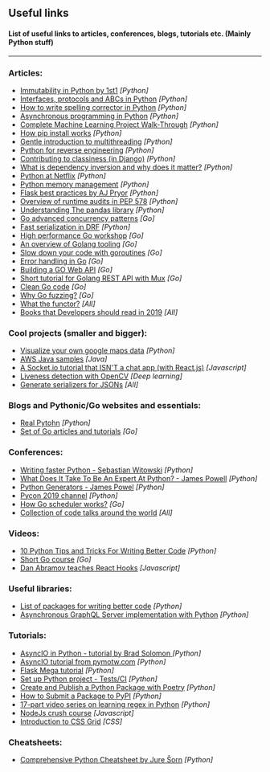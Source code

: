 ## Useful links
#### List of useful links to articles, conferences, blogs, tutorials etc. (Mainly Python stuff)
---

### Articles:
* [Immutability in Python by 1st1](https://threader.app/thread/1090325242432630784) _[Python]_
* [Interfaces, protocols and ABCs in Python](http://masnun.rocks/2017/04/15/interfaces-in-python-protocols-and-abcs/) _[Python]_
* [How to write spelling corrector in Python](http://norvig.com/spell-correct.html) _[Python]_
* [Asynchronous programming in Python](https://luminousmen.com/post/asynchronous-programming-python3.5) _[Python]_
* [Complete Machine Learning Project Walk-Through](https://morioh.com/p/b56ae6b04ffc/a-complete-machine-learning-project-walk-through-in-python) _[Python]_
* [How pip install works](https://pydist.com/blog/pip-install) _[Python]_
* [Gentle introduction to multithreading](https://www.internalpointers.com/post/gentle-introduction-multithreading) _[Python]_
* [Python for reverse engineering](https://medium.com/sector443/python-for-reverse-engineering-1-elf-binaries-e31e92c33732) _[Python]_
* [Contributing to classiness (in Django)](https://www.b-list.org/weblog/2019/mar/04/class/) _[Python]_
* [What is dependency inversion and why does it matter?](http://seddonym.me/2019/04/15/why-dependency-inversion/) _[Python]_
* [Python at Netflix](https://medium.com/netflix-techblog/python-at-netflix-bba45dae649e) _[Python]_
* [Python memory management](https://realpython.com/python-memory-management/) _[Python]_
* [Flask best practices by AJ Pryor](http://alanpryorjr.com/2019-05-20-flask-api-example/) _[Python]_
* [Overview of runtime audits in PEP 578](https://tirkarthi.github.io/programming/2019/05/23/pep-578-overview.html) _[Python]_
* [Understanding The pandas library](https://medium.com/analytics-and-data/become-a-pro-at-pandas-pythons-data-manipulation-library-264351b586b1?sk=cfcd8713cbdae2e48277acf8084c5e13) _[Python]_
* [Go advanced concurrency patterns](https://blogtitle.github.io/go-advanced-concurrency-patterns-part-1/) _[Go]_
* [Fast serialization in DRF](https://hakibenita.com/django-rest-framework-slow) _[Python]_
* [High performance Go workshop](https://dave.cheney.net/high-performance-go-workshop/dotgo-paris.html) _[Go]_
* [An overview of Golang tooling](https://www.alexedwards.net/blog/an-overview-of-go-tooling) _[Go]_
* [Slow down your code with goroutines](https://appliedgo.net/concurrencyslower/) _[Go]_
* [Error handling in Go](https://www.innoq.com/en/blog/golang-errors-monads/) _[Go]_
* [Building a GO Web API](https://rshipp.com/go-web-api/) _[Go]_
* [Short tutorial for Golang REST API with Mux](https://www.youtube.com/watch?v=SonwZ6MF5BE) _[Go]_
* [Clean Go code](https://github.com/Pungyeon/clean-go-article#Test-Driven-Development) _[Go]_
* [Why Go fuzzing?](https://docs.google.com/document/d/1N-12_6YBPpF9o4_Zys_E_ZQndmD06wQVAM_0y9nZUIE/edit#heading=h.1nav8fbhheli) _[Go]_
* [What the functor?](https://www.matthewgerstman.com/tech/what-the-functor/) _[All]_
* [Books that Developers should read in 2019](https://medium.freecodecamp.org/9-books-for-junior-developers-in-2019-e41fc7ecc586) _[All]_


### Cool projects (smaller and bigger):
* [Visualize your own google maps data](https://kanoki.org/2019/01/20/thank-you-google-for-sharing-my-data/) _[Python]_
* [AWS Java samples](https://github.com/wazcov/AWS-Java-Samples) _[Java]_
* [A Socket.io tutorial that ISN'T a chat app (with React.js)](https://dev.to/captainpandaz/a-socket-io-tutorial-that-isn-t-a-chat-app-with-react-js-58jh) _[Javascript]_
* [Liveness detection with OpenCV](https://www.pyimagesearch.com/2019/03/11/liveness-detection-with-opencv/) _[Deep learning]_
* [Generate serializers for JSONs](https://app.quicktype.io/) _[All]_

### Blogs and Pythonic/Go websites and essentials:
* [Real Pytohn](https://realpython.com) _[Python]_
* [Set of Go articles and tutorials](https://github.com/jakescript/go-bible) _[Go]_

### Conferences:
* [Writing faster Python - Sebastian Witowski](https://www.youtube.com/watch?v=YjHsOrOOSuI) _[Python]_
* [What Does It Take To Be An Expert At Python? - James Powell](https://www.youtube.com/watch?time_continue=2&v=7lmCu8wz8ro) _[Python]_
* [Python Generators - James Powel](https://www.youtube.com/watch?v=XEn_99daJro) _[Python]_
* [Pycon 2019 channel](https://www.youtube.com/channel/UCxs2IIVXaEHHA4BtTiWZ2mQ) _[Python]_
* [How Go scheduler works?](https://www.youtube.com/watch?v=YHRO5WQGh0k) _[Go]_
* [Collection of code talks around the world](https://codetalks.tv/) _[All]_

### Videos:
* [10 Python Tips and Tricks For Writing Better Code](https://www.youtube.com/watch?v=C-gEQdGVXbk) _[Python]_
* [Short Go course](https://www.youtube.com/watch?v=SqrbIlUwR0U&t=1s) _[Go]_
* [Dan Abramov teaches React Hooks](https://www.reddit.com/r/javascript/comments/b8etnx/dan_abramov_teaches_me_react_hooks/) _[Javascript]_


### Useful libraries:
* [List of packages for writing better code](https://www.reddit.com/r/Python/comments/ao52qn/python_packages_for_writing_better_code/) _[Python]_
* [Asynchronous GraphQL Server implementation with Python](https://github.com/dailymotion/tartiflette) _[Python]_

### Tutorials:
* [AsyncIO in Python - tutorial by Brad Solomon ](https://realpython.com/async-io-python/#async-io-is-not-easy) _[Python]_
* [AsyncIO tutorial from pymotw.com](https://pymotw.com/3/asyncio/) _[Python]_
* [Flask Mega tutorial](https://blog.miguelgrinberg.com/post/the-flask-mega-tutorial-part-i-hello-world) _[Python]_
* [Set up Python project - Tests/CI](https://towardsdatascience.com/10-steps-to-set-up-your-python-project-for-success-14ff88b5d13?sk=df8634c99b3e5c6d9fa96b51aba1a4cd) _[Python]_
* [Create and Publish a Python Package with Poetry](https://johnfraney.ca/posts/2019/05/28/create-publish-python-package-poetry/) _[Python]_
* [How to Submit a Package to PyPI](https://blog.easyaspy.org/post/14/2019-05-05-how-to-submit-a-package-to-pypi) _[Python]_
* [17-part video series on learning regex in Python](https://www.reddit.com/r/Python/comments/aw18cc/i_just_published_a_17part_video_series_on/) _[Python]_
* [NodeJs crush course](https://www.reddit.com/r/webdev/comments/apiqdg/a_nodejs_crash_course_in_90_minutes/) _[Javascript]_
* [Introduction to CSS Grid](https://dev.to/karaluton/introduction-to-css-grid-what-you-should-know-52np) _[CSS]_

### Cheatsheets:
* [Comprehensive Python Cheatsheet by Jure Šorn](https://gto76.github.io/python-cheatsheet/) _[Python]_
